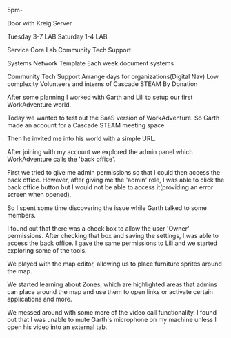 5pm-

Door with Kreig
Server

Tuesday 3-7 LAB
Saturday 1-4 LAB

Service Core
	Lab
	Community Tech Support

Systems
	Network Template
	Each week document systems

Community Tech Support
	Arrange days for organizations(Digital Nav)
	Low complexity
	Volunteers and interns of Cascade STEAM
	By Donation

After some planning I worked with Garth and Lili to setup our first WorkAdventure world.

Today we wanted to test out the SaaS version of WorkAdventure. So Garth made an account for a Cascade STEAM meeting space.

Then he invited me into his world with a simple URL.

After joining with my account we explored the admin panel which WorkAdventure calls the 'back office'.

First we tried to give me admin permissions so that I could then access the back office. However, after giving me the 'admin' role, I was able to click the back office button but I would not be able to access it(providing an error screen when opened).

So I spent some time discovering the issue while Garth talked to some members.

I found out that there was a check box to allow the user 'Owner' permissions. After checking that box and saving the settings, I was able to access the back office. I gave the same permissions to Lili and we started exploring some of the tools.

We played with the map editor, allowing us to place furniture sprites around the map. 

We started learning about Zones, which are highlighted areas that admins can place around the map and use them to open links or activate certain applications and more.

We messed around with some more of the video call functionality. I found out that I was unable to mute Garth's microphone on my machine unless I open his video into an external tab.